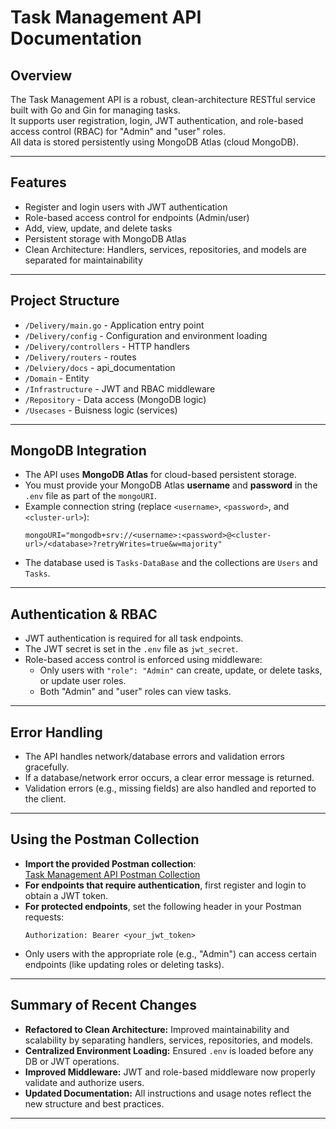 # Task Management API Documentation

## Overview

The Task Management API is a robust, clean-architecture RESTful service built with Go and Gin for managing tasks.  
It supports user registration, login, JWT authentication, and role-based access control (RBAC) for "Admin" and "user" roles.  
All data is stored persistently using MongoDB Atlas (cloud MongoDB).

---

## Features

- Register and login users with JWT authentication
- Role-based access control for endpoints (Admin/user)
- Add, view, update, and delete tasks
- Persistent storage with MongoDB Atlas
- Clean Architecture: Handlers, services, repositories, and models are separated for maintainability

---

## Project Structure

- `/Delivery/main.go` - Application entry point
- `/Delivery/config` - Configuration and environment loading
- `/Delivery/controllers` - HTTP handlers
- `/Delivery/routers` - routes 
- `/Delviery/docs` - api_documentation
- `/Domain` - Entity
- `/Infrastructure` - JWT and RBAC middleware          
- `/Repository` - Data access (MongoDB logic)
- `/Usecases` - Buisness logic (services)


---

## MongoDB Integration

- The API uses **MongoDB Atlas** for cloud-based persistent storage.
- You must provide your MongoDB Atlas **username** and **password** in the `.env` file as part of the `mongoURI`.
- Example connection string (replace `<username>`, `<password>`, and `<cluster-url>`):
  ```
  mongoURI="mongodb+srv://<username>:<password>@<cluster-url>/<database>?retryWrites=true&w=majority"
  ```
- The database used is `Tasks-DataBase` and the collections are `Users` and `Tasks`.

---

## Authentication & RBAC

- JWT authentication is required for all task endpoints.
- The JWT secret is set in the `.env` file as `jwt_secret`.
- Role-based access control is enforced using middleware:
  - Only users with `"role": "Admin"` can create, update, or delete tasks, or update user roles.
  - Both "Admin" and "user" roles can view tasks.

---

## Error Handling

- The API handles network/database errors and validation errors gracefully.
- If a database/network error occurs, a clear error message is returned.
- Validation errors (e.g., missing fields) are also handled and reported to the client.

---

## Using the Postman Collection

- **Import the provided Postman collection**:  
  [Task Management API Postman Collection](https://web.postman.co/workspace/ed1fcb1b-aa6d-4608-8bfc-abf010bb0f11/collection/40582744-b2fb455a-9a0a-4cc8-a97e-4e19c73def65?action=share&source=copy-link&creator=40582744)
- **For endpoints that require authentication**, first register and login to obtain a JWT token.
- **For protected endpoints**, set the following header in your Postman requests:
  ```
  Authorization: Bearer <your_jwt_token>
  ```
- Only users with the appropriate role (e.g., "Admin") can access certain endpoints (like updating roles or deleting tasks).

---

## Summary of Recent Changes

- **Refactored to Clean Architecture:** Improved maintainability and scalability by separating handlers, services, repositories, and models.
- **Centralized Environment Loading:** Ensured `.env` is loaded before any DB or JWT operations.
- **Improved Middleware:** JWT and role-based middleware now properly validate and authorize users.
- **Updated Documentation:** All instructions and usage notes reflect the new structure and best practices.

---